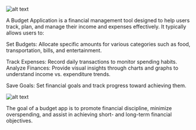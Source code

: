![alt text](<Screenshot 2025-01-06 at 12.53.32 PM.png>)

A Budget Application is a financial management tool designed to help users track, plan, and manage their income and expenses effectively. It typically allows users to:

Set Budgets: Allocate specific amounts for various categories such as food, transportation, bills, and entertainment.

Track Expenses: Record daily transactions to monitor spending habits.
Analyze Finances: Provide visual insights through charts and graphs to understand income vs. expenditure trends.

Save Goals: Set financial goals and track progress toward achieving them.


![alt text](<Screenshot 2025-01-06 at 12.59.50 PM.png>)

The goal of a budget app is to promote financial discipline, minimize overspending, and assist in achieving short- and long-term financial objectives.